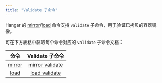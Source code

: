 ```yaml
---
title: "Validate 子命令"
---
```


Hangar 的 [mirror](../mirror/mirror)/[load](../load/load) 命令支持 `validate` 子命令，用于验证已拷贝的容器镜像。

可在下方表格中获取每个命令对应的 `validate` 子命令文档：

| 命令 | Validate 子命令 |
|:---:|:--------------:|
| [mirror](../mirror/mirror) | [mirror validate](../mirror/validate) |
| [load](../load/load) | [load validate](../load/validate) |
